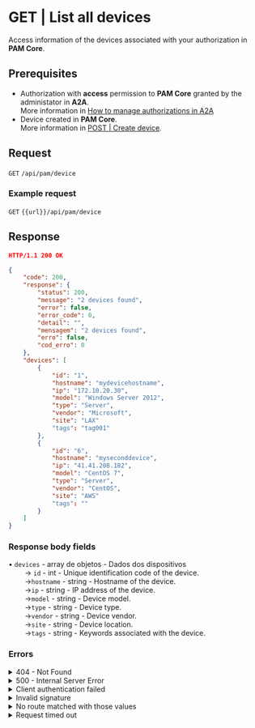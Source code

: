 # GET | List all devices

Access information of the devices associated with your authorization in **PAM Core**.

## Prerequisites

* Authorization with **access** permission to **PAM Core** granted by the administator in **A2A**.\
  More information in [How to manage authorizations in A2A](../../../../../v4/docs/how-to-manage-authorizations-in-a2a/)
* Device created in **PAM Core**.\
  More information in [POST | Create device](../../../../../v4/docs/api-post-create-device/).

## Request

`GET` `/api/pam/device`

### Example request

`GET` `{{url}}/api/pam/device`

## Response

```json
HTTP/1.1 200 OK 
```

```json
{
    "code": 200,
    "response": {
        "status": 200,
        "message": "2 devices found",
        "error": false,
        "error_code": 0,
        "detail": "",
        "mensagem": "2 devices found",
        "erro": false,
        "cod_erro": 0
    },
    "devices": [
        {
            "id": "1",
            "hostname": "mydevicehostname",
            "ip": "172.10.20.30",
            "model": "Windows Server 2012",
            "type": "Server",
            "vendor": "Microsoft",
            "site": "LAX"
	        "tags": "tag001"
        },
        {
            "id": "6",
            "hostname": "myseconddevice",
            "ip": "41.41.208.182",
            "model": "CentOS 7",
            "type": "Server",
            "vendor": "CentOS",
            "site": "AWS"
	        "tags": ""
        }
    ]
}
```

### Response body fields

• `devices` - array de objetos - Dados dos dispositivos\
&#x20;   → `id` - int - Unique identification code of the device.\
&#x20;   →`hostname` - string - Hostname of the device.\
&#x20;   →`ip` - string - IP address of the device.\
&#x20;   →`model` - string - Device model.\
&#x20;   →`type` - string - Device type.\
&#x20;   →`vendor` - string - Device vendor.\
&#x20;   →`site` - string - Device location.\
&#x20;   →`tags` - string - Keywords associated with the device.

### Errors

<details>

<summary>404 - Not Found</summary>

***

Message: "Resource sub not found"\


Possible cause: the URL or the requested resource isn’t correct.\


Solution: check the URL and make sure the parameter is correct.

***

</details>

<details>

<summary>500 - Internal Server Error</summary>

***

Message: "Unexpected error."\


Possible cause: the error is in the Segura server.\


Solution: contact the support team for more information.

***

Message: "You are not authorized to access this resource."

Possible cause: you don’t have the authorization to access this resource.\


Solution: ask the administrator to check your permission to access the PAM Core resources in A2A.

***

</details>

<details>

<summary>Client authentication failed</summary>

***

Message: "Client authentication failed."

Possible cause: failure in your application authentication with the Segura server.\


Solution: check the authentication parameters such as `Access Token URL`, `Client ID` e `Client secret` and request a new access token.

***

</details>

<details>

<summary>Invalid signature</summary>

***

Message: "Invalid signature"

Possible cause: failure in recognizing the URL of the client application.

Solution: check the URL of the client application and resent the request.

***

</details>

<details>

<summary>No route matched with those values</summary>

***

Message: "No route matched with those values."

Possible cause: the authorization header is missing in the API request.\


Solution: request a new access token.

***

</details>

<details>

<summary>Request timed out</summary>

***

Message: "Request timed out."

Possible cause: the request time has expired.\


Solution: check the connectivity between the source of the request and the Segura server.

</details>

